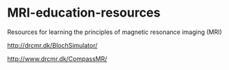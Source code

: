 # MRI-education-resources
Resources for learning the principles of magnetic resonance imaging (MRI)


http://drcmr.dk/BlochSimulator/

http://www.drcmr.dk/CompassMR/
